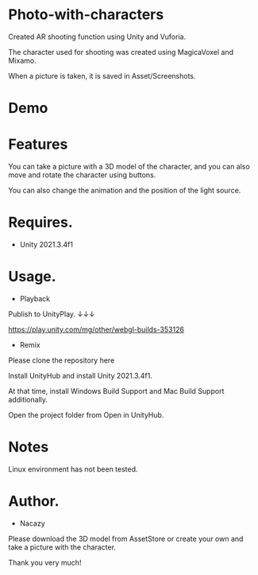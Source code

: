 # Photo-with-characters
Created AR shooting function using Unity and Vuforia.

The character used for shooting was created using MagicaVoxel and Mixamo.

When a picture is taken, it is saved in Asset/Screenshots.

# Demo


# Features

You can take a picture with a 3D model of the character, and you can also move and rotate the character using buttons.

You can also change the animation and the position of the light source.

# Requires.

* Unity 2021.3.4f1

# Usage.

* Playback 

Publish to UnityPlay. ↓↓↓

https://play.unity.com/mg/other/webgl-builds-353126

* Remix

Please clone the repository here

Install UnityHub and install Unity 2021.3.4f1.

At that time, install Windows Build Support and Mac Build Support additionally.

Open the project folder from Open in UnityHub.

# Notes

Linux environment has not been tested.

# Author.

* Nacazy

Please download the 3D model from AssetStore or create your own and take a picture with the character.

Thank you very much!